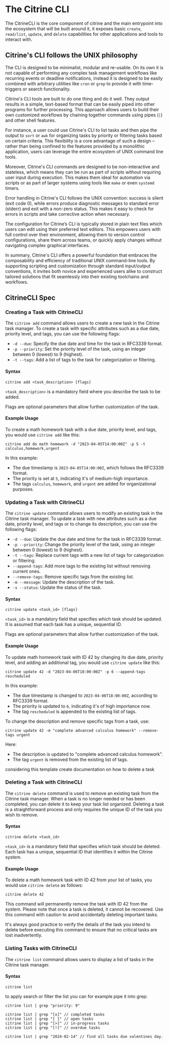 # The Citrine CLI
The CitrineCLI is the core component of citrine and the main entrypoint into the ecosystem that will be built around it, it exposes basic `create`, `read/list`, `update`, and `delete` capabilities for other applications and tools to interact with.
## Citrine's CLI follows the UNIX philosophy

The CLI is designed to be minimalist, modular and re-usable. On its own it is not capable of performing any complex task management workflows like recurring events or deadline notifications, instead it is designed to be easily combined with arbitrary utilities like `cron` or `grep` to provide it with time-triggers or search functionality.

Citrine's CLI tools are built to do one thing and do it well. They output results in a simple, text-based format that can be easily piped into other programs for further processing. This approach allows users to build their own customized workflows by chaining together commands using pipes (`|`) and other shell features.

For instance, a user could use Citrine's CLI to list tasks and then pipe the output to `sort` or `awk` for organizing tasks by priority or filtering tasks based on certain criteria. This flexibility is a core advantage of such a design – rather than being confined to the features provided by a monolithic application, users can leverage the entire ecosystem of UNIX command line tools.

Moreover, Citrine's CLI commands are designed to be non-interactive and stateless, which means they can be run as part of scripts without requiring user input during execution. This makes them ideal for automation via scripts or as part of larger systems using tools like `make` or even `systemd` timers.

Error handling in Citrine's CLI follows the UNIX convention: success is silent (exit code 0), while errors produce diagnostic messages to standard error (stderr) and exit with a non-zero status. This makes it easy to check for errors in scripts and take corrective action when necessary.

The configuration for Citrine’s CLI is typically stored in plain text files which users can edit using their preferred text editors. This empowers users with full control over their environment, allowing them to version control configurations, share them across teams, or quickly apply changes without navigating complex graphical interfaces.

In summary, Citrine's CLI offers a powerful foundation that embraces the composability and efficiency of traditional UNIX command-line tools. By supporting scripting and customization through standard input/output conventions, it invites both novice and experienced users alike to construct tailored solutions that fit seamlessly into their existing toolchains and workflows.
## CitrineCLI Spec

### Creating a Task with CitrineCLI

The `citrine add` command allows users to create a new task in the Citrine task manager. To create a task with specific attributes such as a due date, priority level, and tags, you can use the following flags:

- `-d --due`: Specify the due date and time for the task in RFC3339 format.
- `-p --priority`: Set the priority level of the task, using an integer between 0 (lowest) to 9 (highest).
- `-t --tags`: Add a list of tags to the task for categorization or filtering.

#### Syntax

```
citrine add <task_description> [flags]
```

`<task_description>` is a mandatory field where you describe the task to be added.

Flags are optional parameters that allow further customization of the task.

#### Example Usage

To create a math homework task with a due date, priority level, and tags, you would use `citrine add` like this:

```
citrine add do math homework -d "2023-04-05T14:00:00Z" -p 5 -t calculus,homework,urgent
```

In this example:
- The due timestamp is `2023-04-05T14:00:00Z`, which follows the RFC3339 format.
- The priority is set at `5`, indicating it's of medium-high importance.
- The tags `calculus`, `homework`, and `urgent` are added for organizational purposes.

### Updating a Task with CitrineCLI

The `citrine update` command allows users to modify an existing task in the Citrine task manager. To update a task with new attributes such as a due date, priority level, and tags or to change its description, you can use the following flags:

- `-d --due`: Update the due date and time for the task in RFC3339 format.
- `-p --priority`: Change the priority level of the task, using an integer between 0 (lowest) to 9 (highest).
- `-t --tags`: Replace current tags with a new list of tags for categorization or filtering.
- `--append-tags`: Add more tags to the existing list without removing current ones.
- `--remove-tags`: Remove specific tags from the existing list.
- `-m --message`: Update the description of the task.
- `-s --status`: Update the status of the task.

#### Syntax

```
citrine update <task_id> [flags]
```

`<task_id>` is a mandatory field that specifies which task should be updated. It is assumed that each task has a unique, sequential ID.

Flags are optional parameters that allow further customization of the task.

#### Example Usage

To update math homework task with ID 42 by changing its due date, priority level, and adding an additional tag, you would use `citrine update` like this:

```
citrine update 42 -d "2023-04-06T18:00:00Z" -p 6 --append-tags rescheduled
```

In this example:
- The due timestamp is changed to `2023-04-06T18:00:00Z`, according to RFC3339 format.
- The priority is updated to `6`, indicating it's of high importance now.
- The tag `rescheduled` is appended to the existing list of tags.

To change the description and remove specific tags from a task, use:

```
citrine update 42 -m "complete advanced calculus homework" --remove-tags urgent
```

Here:
- The description is updated to "complete advanced calculus homework".
- The tag `urgent` is removed from the existing list of tags.


considering this template create documentation on how to delete a task

### Deleting a Task with CitrineCLI

The `citrine delete` command is used to remove an existing task from the Citrine task manager. When a task is no longer needed or has been completed, you can delete it to keep your task list organized. Deleting a task is a straightforward process and only requires the unique ID of the task you wish to remove.

#### Syntax

```
citrine delete <task_id>
```

`<task_id>` is a mandatory field that specifies which task should be deleted. Each task has a unique, sequential ID that identifies it within the Citrine system.

#### Example Usage

To delete a math homework task with ID 42 from your list of tasks, you would use `citrine delete` as follows:

```
citrine delete 42
```

This command will permanently remove the task with ID 42 from the system. Please note that once a task is deleted, it cannot be recovered. Use this command with caution to avoid accidentally deleting important tasks.

It's always good practice to verify the details of the task you intend to delete before executing this command to ensure that no critical tasks are lost inadvertently.

### Listing Tasks with CitrineCLI

The `citrine list` command allows users to display a list of tasks in the Citrine task manager.

#### Syntax

```
citrine list 
```
to apply search or filter the list you can for example pipe it into grep:
```
citrine list | grep "priority: 9"
```
```
citrine list | grep "[x]" // completed tasks
citrine list | grep "[ ]" // open tasks
citrine list | grep "[>]" // in-progress tasks
citrine list | grep "[!]" // overdue tasks
```

```
citrine list | grep "2024-02-14" // find all tasks due valentines day.
```
